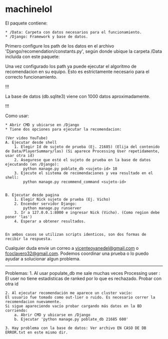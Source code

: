 # machinelol

El paquete contiene:

	* /Data: Carpeta con datos necesarios para el funcionamiento.
	* /Django: Framework y base de datos.

Primero configure los path de los datos en el archivo 'Django/recomendation/constants.py', según donde ubique la carpeta /Data incluida con este paquete:

Una vez configurado los path ya puede ejecutar el algoritmo de recomendacion en su equipo.
Esto es estrictamente necesario para el correcto funcionamiento.

!!!

La base de datos (db.sqlite3) viene con 1000 datos aproximadamente.

!!!

Como usar:

	* Abrir CMD y ubicarse en /Django
	* Tiene dos opciones para ejecutar la recomendacion:

	(Ver video YouTube)
	A. Ejecutar desde shell
		1. Elegir Id de sujeto de prueba (Ej. 21685) (Elija del contenido de Data/PlayerSummary/las) (Si aparece Processing User repetidamente, usar otra id)
		2. Asegurese que esté el sujeto de prueba en la base de datos ejecutando (en /Django):
			python manage.py poblate_db <sujeto-id> 10
		3. Ejecute el sistema de recomendaciones y vea resultado en el shell:
			python manage.py recommend_command <sujeto-id>


	B. Ejecutar desde pagina
		1. Elegir Nick sujeto de prueba (Ej. Vicho)
		2. Encender servidor Django:
			python manage.py runserver
		3. Ir a 127.0.0.1:8000 e ingresar Nick (Vicho). (Como region debe poner 'las')
		4. Esperar a obtener resultados.


	En ambos casos se utilizan scripts identicos, son dos formas de recibir la respuesta.

Cualquier duda envíe un correo a vicenteoyanedel@gmail.com o fcoclavero32@gmail.com.
Podemos coordinar una prueba o lo puedo ayudar a solucionar algun problema.

-----------------------------------------------------------------------------------------------------------

Problemas:
	1. Al usar populate_db me sale muchas veces Processing user <id>: El user <id> no tiene estadisticas de ranked por lo que es rechazado.
		Probar con otra id

	2. Al ejecutar recomendación me aparece un cluster vacío:
	El usuario fue tomado como out-lier o ruido. Es necesario correr la recomendacion nuevamente.
	Si sigue apareciendo vacío probar cargando más datos en la BD corriendo:
		a. Abrir CMD y ubicarse en /Django
		b. Ejecutar 'python manage.py poblate_db 21685 600'

	3. Hay problema con la base de datos: Ver archivo EN CASO DE DB ERROR.txt en este mismo dir.
